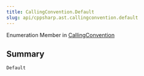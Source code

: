```yaml
---
title: CallingConvention.Default
slug: api/cppsharp.ast.callingconvention.default
---
```

Enumeration Member in [CallingConvention](/api/cppsharp/ast/callingconvention)

## Summary



```csharp
Default
```

